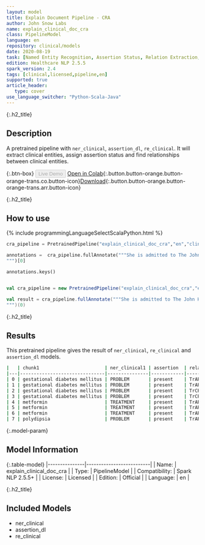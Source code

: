 ```yaml
---
layout: model
title: Explain Document Pipeline - CRA
author: John Snow Labs
name: explain_clinical_doc_cra
class: PipelineModel
language: en
repository: clinical/models
date: 2020-08-19
task: [Named Entity Recognition, Assertion Status, Relation Extraction, Pipeline Healthcare]
edition: Healthcare NLP 2.5.5
spark_version: 2.4
tags: [clinical,licensed,pipeline,en]
supported: true
article_header:
   type: cover
use_language_switcher: "Python-Scala-Java"
---
```


{:.h2_title}
## Description
A pretrained pipeline with `ner_clinical`, `assertion_dl`, `re_clinical`. It will extract clinical entities, assign assertion status and find relationships between clinical entities.


{:.btn-box}
<button class="button button-orange" disabled>Live Demo</button>
[Open in Colab](https://colab.research.google.com/github/JohnSnowLabs/spark-nlp-workshop/blob/master/tutorials/Certification_Trainings/Healthcare/11.Pretrained_Clinical_Pipelines.ipynb){:.button.button-orange.button-orange-trans.co.button-icon}[Download](https://s3.amazonaws.com/auxdata.johnsnowlabs.com/clinical/models/explain_clinical_doc_cra_en_2.5.5_2.4_1597846145640.zip){:.button.button-orange.button-orange-trans.arr.button-icon}

{:.h2_title}
## How to use 
<div class="tabs-box" markdown="1">

{% include programmingLanguageSelectScalaPython.html %}

```python
cra_pipeline = PretrainedPipeline("explain_clinical_doc_cra","en","clinical/models")

annotations =  cra_pipeline.fullAnnotate("""She is admitted to The John Hopkins Hospital 2 days ago with a history of gestational diabetes mellitus diagnosed. She denied pain and any headache.She was seen by the endocrinology service and she was discharged on 03/02/2018 on 40 units of insulin glargine, 12 units of insulin lispro, and metformin 1000 mg two times a day. She had close follow-up with endocrinology post discharge. 
""")[0]

annotations.keys()

```

```scala

val cra_pipeline = new PretrainedPipeline("explain_clinical_doc_cra","en","clinical/models")

val result = cra_pipeline.fullAnnotate("""She is admitted to The John Hopkins Hospital 2 days ago with a history of gestational diabetes mellitus diagnosed. She denied pain and any headache.She was seen by the endocrinology service and she was discharged on 03/02/2018 on 40 units of insulin glargine, 12 units of insulin lispro, and metformin 1000 mg two times a day. She had close follow-up with endocrinology post discharge. 
""")(0)

```
</div>

{:.h2_title}
## Results
This pretrained pipeline gives the result of `ner_clinical`, `re_clinical` and `assertion_dl` models.

```bash
|   | chunk1                        | ner_clinical1 | assertion  | relation | chunk2        | ner_clinical2 |
|---|-------------------------------|---------------|------------|----------|---------------|---------------|
| 0 | gestational diabetes mellitus | PROBLEM       | present    | TrAP     | metformin     | TREATMENT     |
| 1 | gestational diabetes mellitus | PROBLEM       | present    | TrAP     | polyuria      | PROBLEM       |
| 2 | gestational diabetes mellitus | PROBLEM       | present    | TrCP     | polydipsia    | PROBLEM       |
| 3 | gestational diabetes mellitus | PROBLEM       | present    | TrCP     | poor appetite | PROBLEM       |
| 4 | metformin                     | TREATMENT     | present    | TrAP     | polyuria      | PROBLEM       |
| 5 | metformin                     | TREATMENT     | present    | TrAP     | polydipsia    | PROBLEM       |
| 6 | metformin                     | TREATMENT     | present    | TrAP     | poor appetite | PROBLEM       |
| 7 | polydipsia                    | PROBLEM       | present    | TrAP     | vomiting      | PROBLEM       |
```

{:.model-param}
## Model Information

{:.table-model}
|---------------|--------------------------|
| Name:          | explain_clinical_doc_cra |
| Type:   | PipelineModel            |
| Compatibility: | Spark NLP 2.5.5+                    |
| License:       | Licensed                 |
| Edition:       | Official               |
| Language:      | en                       |


{:.h2_title}
## Included Models
- ner_clinical
- assertion_dl
- re_clinical
